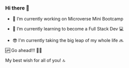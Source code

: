 ### Hi there 👋

- 🔭 I’m currently working on Microverse Mini Bootcamp


- 🌱 I’m currently learning to become a Full Stack Dev 💻


- 😎 I'm currently taking the big leap of my whole life 🔜


🆙 Go ahead!!! 👨‍💻

My best wish for all of you! 🔝
